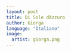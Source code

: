 ```yaml
---
layout: post
title: Di Sole dAzzuro
author: Giorga
language: "Italiano"
image:
  artist: giorga.png
---
```

